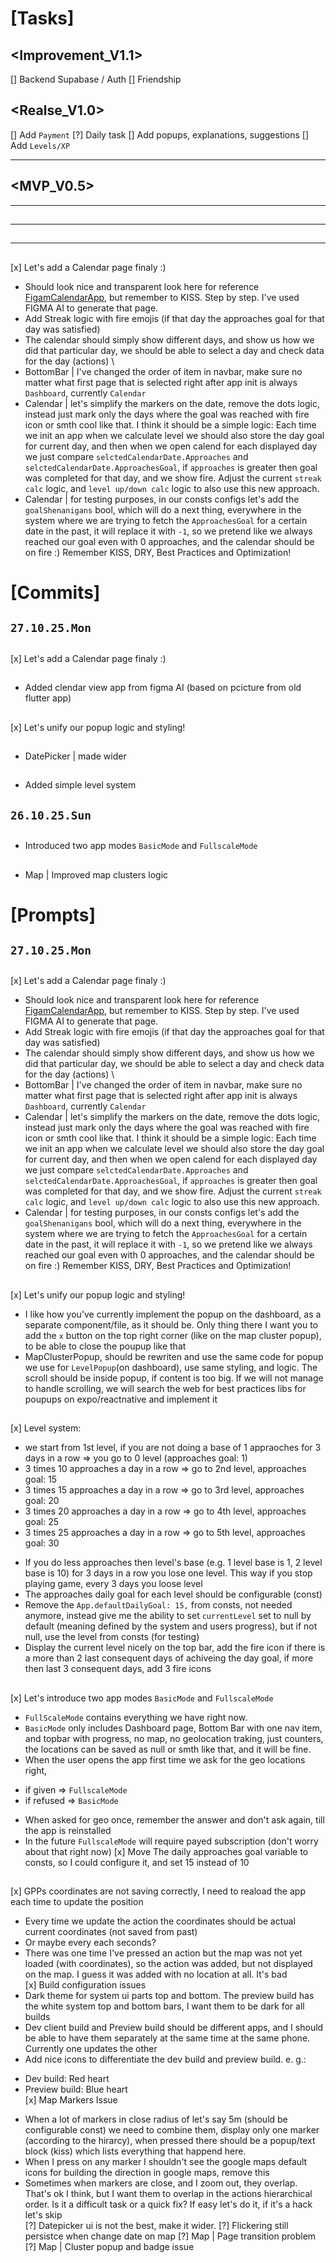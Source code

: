# [Tasks]

## <Improvement_V1.1>
[] Backend Supabase / Auth
[] Friendship

## <Realse_V1.0>
[] Add `Payment`
[?] Daily task
[] Add popups, explanations, suggestions
[] Add `Levels/XP`

--- --- ---
## <MVP_V0.5>
--- --- ---

## <Popups>
## <Levels>
---
## <TopBar>
## <BottomBar>
## <Contacts>
## <Map> 
## <Dashboard>
## <Calendar>
---

## <Calendar>
[x] Let's add a Calendar page finaly :)
* Should look nice and transparent look here for reference [FigamCalendarApp](OldVersions\FigmaCalendarView\src\components\CalendarComponent.tsx), but remember to KISS. Step by step. I've used FIGMA AI to generate that page.
* Add Streak logic with fire emojis (if that day the approaches goal for that day was satisfied)
* The calendar should simply show different days, and show us how we did that particular day, we should be able to select a day and check data for the day (actions)
\
* BottomBar | I've changed the order of item in navbar, make sure no matter what first page that is selected right after app init is always `Dashboard`, currently `Calendar`
* Calendar | let's simplify the markers on the date, remove the dots logic, instead just mark only the days where the goal was reached with fire icon or smth cool like that. I think it should be a simple logic: Each time we init an app when we calculate level we should also store the day goal for current day, and then when we open calend for each displayed day we just compare `selctedCalendarDate.Approaches` and `selctedCalendarDate.ApproachesGoal`, if `approaches` is greater then goal was completed for that day, and we show fire. Adjust the current `streak calc` logic, and `level up/down calc` logic to also use this new approach.
* Calendar | for testing purposes, in our consts configs let's add the `goalShenanigans` bool, which will do a next thing, everywhere in the system where we are trying to fetch the `ApproachesGoal` for a certain date in the past, it will replace it with `-1`, so we pretend like we always reached our goal even with 0 approaches, and the calendar should be on fire :)
Remember KISS, DRY, Best Practices and Optimization!

# [Commits]

## `27.10.25.Mon`

## <Calendar>
[x] Let's add a Calendar page finaly :)

## <Calendar>
* Added clendar view app from figma AI (based on pcicture from old flutter app)

## <Popups>
[x] Let's unify our popup logic and styling!

## <TopBar>
* DatePicker | made wider

## <Levels>
* Added simple level system

## `26.10.25.Sun`

## <Field2Fixes>
* Introduced two app modes `BasicMode` and `FullscaleMode`

## <Field2Fixes>
* Map | Improved map clusters logic

# [Prompts]

## `27.10.25.Mon`

## <Calendar>
[x] Let's add a Calendar page finaly :)
* Should look nice and transparent look here for reference [FigamCalendarApp](OldVersions\FigmaCalendarView\src\components\CalendarComponent.tsx), but remember to KISS. Step by step. I've used FIGMA AI to generate that page.
* Add Streak logic with fire emojis (if that day the approaches goal for that day was satisfied)
* The calendar should simply show different days, and show us how we did that particular day, we should be able to select a day and check data for the day (actions)
\
* BottomBar | I've changed the order of item in navbar, make sure no matter what first page that is selected right after app init is always `Dashboard`, currently `Calendar`
* Calendar | let's simplify the markers on the date, remove the dots logic, instead just mark only the days where the goal was reached with fire icon or smth cool like that. I think it should be a simple logic: Each time we init an app when we calculate level we should also store the day goal for current day, and then when we open calend for each displayed day we just compare `selctedCalendarDate.Approaches` and `selctedCalendarDate.ApproachesGoal`, if `approaches` is greater then goal was completed for that day, and we show fire. Adjust the current `streak calc` logic, and `level up/down calc` logic to also use this new approach.
* Calendar | for testing purposes, in our consts configs let's add the `goalShenanigans` bool, which will do a next thing, everywhere in the system where we are trying to fetch the `ApproachesGoal` for a certain date in the past, it will replace it with `-1`, so we pretend like we always reached our goal even with 0 approaches, and the calendar should be on fire :)
Remember KISS, DRY, Best Practices and Optimization!

## <Popups>
[x] Let's unify our popup logic and styling!
* I like how you've currently implement the popup on the dashboard, as a separate component/file, as it should be. Only thing there I want you to add the `x` button on the top right corner (like on the map cluster popup), to be able to close the poupup like that
* MapClusterPopup, should be rewriten and use the same code for popup we use for `LevelPopup`(on dashboard), use same styling, and logic. The scroll should be inside popup, if content is too big. If we will not manage to handle scrolling, we will search the web for best practices libs for poupups on expo/reactnative and implement it

## <Levels>
[x] Level system:
 - we start from 1st level, if you are not doing a base of 1 appraoches for 3 days in a row => you go to 0 level (approaches goal: 1)
 - 3 times 10 approaches a day in a row => go to 2nd level, approaches goal: 15
 - 3 times 15 approaches a day in a row => go to 3rd level, approaches goal: 20
 - 3 times 20 approaches a day in a row => go to 4th level, approaches goal: 25
 - 3 times 25 approaches a day in a row => go to 5th level, approaches goal: 30
* If you do less approaches then level's base (e.g. 1 level base is 1, 2 level base is 10) for 3 days in a row you lose one level. This way if you stop playing game, every 3 days you loose level
* The approaches daily goal for each level should be configurable (const)
* Remove the `App.defaultDailyGoal: 15,` from consts, not needed anymore, instead give me the ability to set `currentLevel` set to null by default (meaning defined by the system and users progress), but if not null, use the level from consts (for testing)
* Display the current level nicely on the top bar, add the fire icon if there is a more than 2 last consequent days of achiveing the day goal, if more then last 3 consequent days, add 3 fire icons

## <Field2Fixes>
[x] Let's introduce two app modes `BasicMode` and `FullscaleMode`
* `FullScaleMode` contains everything we have right now.
* `BasicMode` only includes Dashboard page, Bottom Bar with one nav item, and topbar with progress,
no map, no geolocation traking, just counters, the locations can be saved as null or smth like that, and it will be fine.
* When the user opens the app first time we ask for the geo locations right, 
 - if given => `FullscaleMode`
 - if refused => `BasicMode`
* When asked for geo once, remember the answer and don't ask again, till the app is reinstalled
* In the future `FullscaleMode` will require payed subscription (don't worry about that right now)
[x] Move The daily approaches goal variable to consts, so I could configure it, and set 15 instead of 10

## <Field1Fixes>
[x] GPPs coordinates are not saving correctly, I need to reaload the app each time to update the position
 * Every time we update the action the coordinates should be actual current coordinates (not saved from past)
 * Or maybe every each seconds?
 * There was one time I've pressed an action but the map was not yet loaded (with coordinates), so the action was added, but not displayed on the map. I guess it was added with no location at all. It's bad
\
[x] Build configuration issues
 * Dark theme for system ui parts top and bottom. The preview build has the white system top and bottom bars, I want them to be dark for all builds
 * Dev client build and Preview build should be different apps, and I should be able to have them separately at the same time at the same phone. Currently one updates the other
 * Add nice icons to differentiate the dev build and preview build. e. g.:
  - Dev build: Red heart
  - Preview build: Blue heart
\
[x] Map Markers Issue
* When a lot of markers in close radius of let's say 5m (should be configurable const) we need to combine them, display only one marker (according to the hirarcy), when pressed there should be a popup/text block (kiss) which lists everything that happend here.
* When I press on any marker I shouldn't see the google maps default icons for building the direction in google maps, remove this
* Sometimes when markers are close, and I zoom out, they overlap. That's ok I think, but I want them to overlap in the actions hierarchical order. Is it a difficult task or a quick fix? If easy let's do it, if it's a hack let's skip
\
[?] Datepicker ui is not the best, make it wider.
[?] Flickering still persistce when change date on map
[?] Map | Page transition problem
[?] Map | Cluster popup and badge issue

